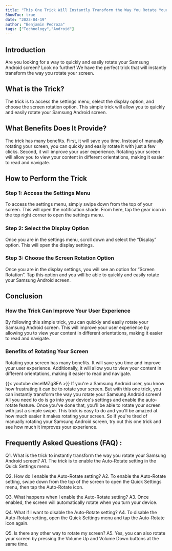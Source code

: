 ```yaml
---
title: "This One Trick Will Instantly Transform the Way You Rotate Your Samsung Android Screen!"
ShowToc: true 
date: "2023-04-19"
author: "Benjamin Pedroza" 
tags: ["Technology","Android"]
---
```

## Introduction
Are you looking for a way to quickly and easily rotate your Samsung Android screen? Look no further! We have the perfect trick that will instantly transform the way you rotate your screen.

## What is the Trick?
The trick is to access the settings menu, select the display option, and choose the screen rotation option. This simple trick will allow you to quickly and easily rotate your Samsung Android screen.

## What Benefits Does It Provide?
The trick has many benefits. First, it will save you time. Instead of manually rotating your screen, you can quickly and easily rotate it with just a few clicks. Second, it will improve your user experience. Rotating your screen will allow you to view your content in different orientations, making it easier to read and navigate.

## How to Perform the Trick

### Step 1: Access the Settings Menu
To access the settings menu, simply swipe down from the top of your screen. This will open the notification shade. From here, tap the gear icon in the top right corner to open the settings menu.

### Step 2: Select the Display Option
Once you are in the settings menu, scroll down and select the “Display” option. This will open the display settings.

### Step 3: Choose the Screen Rotation Option
Once you are in the display settings, you will see an option for “Screen Rotation”. Tap this option and you will be able to quickly and easily rotate your Samsung Android screen.

## Conclusion

### How the Trick Can Improve Your User Experience
By following this simple trick, you can quickly and easily rotate your Samsung Android screen. This will improve your user experience by allowing you to view your content in different orientations, making it easier to read and navigate.

### Benefits of Rotating Your Screen
Rotating your screen has many benefits. It will save you time and improve your user experience. Additionally, it will allow you to view your content in different orientations, making it easier to read and navigate.

{{< youtube deceIMZg8EA >}} 
If you're a Samsung Android user, you know how frustrating it can be to rotate your screen. But with this one trick, you can instantly transform the way you rotate your Samsung Android screen! All you need to do is go into your device's settings and enable the auto-rotate feature. Once you've done that, you'll be able to rotate your screen with just a simple swipe. This trick is easy to do and you'll be amazed at how much easier it makes rotating your screen. So if you're tired of manually rotating your Samsung Android screen, try out this one trick and see how much it improves your experience.

## Frequently Asked Questions (FAQ) :
Q1. What is the trick to instantly transform the way you rotate your Samsung Android screen?
A1. The trick is to enable the Auto-Rotate setting in the Quick Settings menu.

Q2. How do I enable the Auto-Rotate setting?
A2. To enable the Auto-Rotate setting, swipe down from the top of the screen to open the Quick Settings menu, then tap the Auto-Rotate icon.

Q3. What happens when I enable the Auto-Rotate setting?
A3. Once enabled, the screen will automatically rotate when you turn your device.

Q4. What if I want to disable the Auto-Rotate setting?
A4. To disable the Auto-Rotate setting, open the Quick Settings menu and tap the Auto-Rotate icon again.

Q5. Is there any other way to rotate my screen?
A5. Yes, you can also rotate your screen by pressing the Volume Up and Volume Down buttons at the same time.


